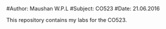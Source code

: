 #Author: Maushan W.P.L
#Subject: CO523
#Date: 21.06.2016


This repository contains my labs for the CO523.
